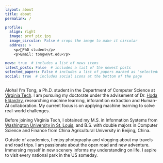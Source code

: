```yaml
---
layout: about
title: about
permalink: /

profile:
  align: right
  image: prof_pic.jpg
  image_circular: False # crops the image to make it circular
  address: >
    <p>🎒PhD student</p>
    <p>Email: tongw@vt.edu</p>

news: true  # includes a list of news items
latest_posts: False  # includes a list of the newest posts
selected_papers: False # includes a list of papers marked as "selected={true}"
social: true  # includes social icons at the bottom of the page
---
```


Aloha! I'm Tong, a Ph.D. student in the Department of Computer Science at [Virginia Tech](https://www.vt.edu/). I am pursuing my doctorate under the advisement of Dr. [Hoda Eldardiry](https://people.cs.vt.edu/hdardiry/), researching machine learning, inforamtion extraction and Human-AI collaboration. My current focus is on applying machine learning to solve real-world challenges. 

Before joining Virginia Tech, I obtained my M.S. in Information Systems from [Washington University in St. Louis](https://wustl.edu/), and B.S. with double majors in Computer Science and Finance from China Agricultural University in Beijing, China.

Outside of academics, I enjoy photography and vlogging about my travels and road trips. I am passionate about the open road and new adventure. Immersing myself in new scenery informs my understanding on life. I aspire to visit every national park in the US someday.
